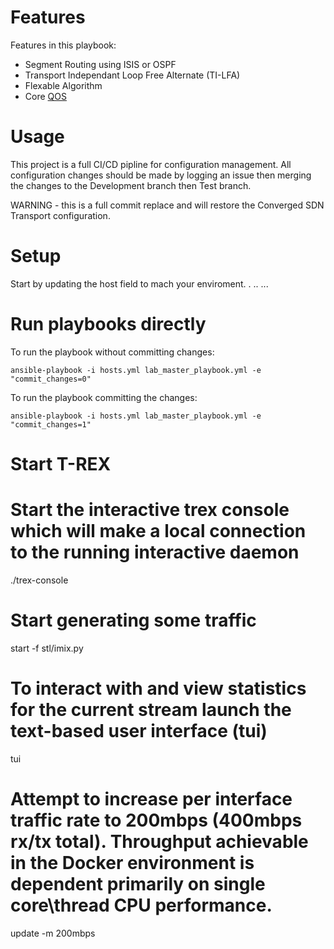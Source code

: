 # Features 

Features in this playbook:
 - Segment Routing using ISIS or OSPF
 - Transport Independant Loop Free Alternate (TI-LFA)
 - Flexable Algorithm
 - Core [QOS](Qos.md)

# Usage

This project is a full CI/CD pipline for configuration management. All configuration changes should be made by logging an issue then merging the changes to the Development branch then Test branch.

WARNING - this is a full commit replace and will restore the Converged SDN Transport configuration.

# Setup

Start by updating the host field to mach your enviroment.
.
..
...

# Run playbooks directly



To run the playbook without committing changes:

    ansible-playbook -i hosts.yml lab_master_playbook.yml -e "commit_changes=0"

To run the playbook committing the changes:

    ansible-playbook -i hosts.yml lab_master_playbook.yml -e "commit_changes=1"


# Start T-REX 

# Start the interactive trex console which will make a local connection to the running interactive daemon
./trex-console

# Start generating some traffic
start -f stl/imix.py

# To interact with and view statistics for the current stream launch the text-based user interface (tui)
tui

# Attempt to increase per interface traffic rate to 200mbps (400mbps rx/tx total). Throughput achievable in the Docker environment is dependent primarily on single core\thread CPU performance.
update -m 200mbps
